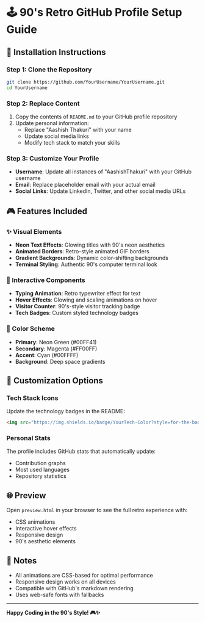 # 🕹️ 90's Retro GitHub Profile Setup Guide

## 📀 Installation Instructions

### Step 1: Clone the Repository
```bash
git clone https://github.com/YourUsername/YourUsername.git
cd YourUsername
```

### Step 2: Replace Content
1. Copy the contents of `README.md` to your GitHub profile repository
2. Update personal information:
   - Replace "Aashish Thakuri" with your name
   - Update social media links
   - Modify tech stack to match your skills

### Step 3: Customize Your Profile
- **Username**: Update all instances of "AashishThakuri" with your GitHub username
- **Email**: Replace placeholder email with your actual email
- **Social Links**: Update LinkedIn, Twitter, and other social media URLs

## 🎮 Features Included

### ✨ Visual Elements
- **Neon Text Effects**: Glowing titles with 90's neon aesthetics
- **Animated Borders**: Retro-style animated GIF borders
- **Gradient Backgrounds**: Dynamic color-shifting backgrounds
- **Terminal Styling**: Authentic 90's computer terminal look

### 🚀 Interactive Components
- **Typing Animation**: Retro typewriter effect for text
- **Hover Effects**: Glowing and scaling animations on hover
- **Visitor Counter**: 90's-style visitor tracking badge
- **Tech Badges**: Custom styled technology badges

### 🎨 Color Scheme
- **Primary**: Neon Green (#00FF41)
- **Secondary**: Magenta (#FF00FF) 
- **Accent**: Cyan (#00FFFF)
- **Background**: Deep space gradients

## 🔧 Customization Options

### Tech Stack Icons
Update the technology badges in the README:
```markdown
<img src="https://img.shields.io/badge/YourTech-Color?style=for-the-badge&logo=yourlogo&logoColor=white" />
```

### Personal Stats
The profile includes GitHub stats that automatically update:
- Contribution graphs
- Most used languages
- Repository statistics

## 🌐 Preview
Open `preview.html` in your browser to see the full retro experience with:
- CSS animations
- Interactive hover effects
- Responsive design
- 90's aesthetic elements

## 📝 Notes
- All animations are CSS-based for optimal performance
- Responsive design works on all devices
- Compatible with GitHub's markdown rendering
- Uses web-safe fonts with fallbacks

---
**Happy Coding in the 90's Style! 🎮✨**
